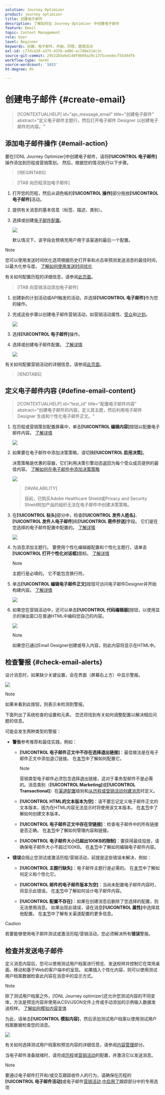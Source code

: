 ```yaml
---
solution: Journey Optimizer
product: journey optimizer
title: 创建电子邮件
description: 了解如何在 Journey Optimizer 中创建电子邮件
feature: Email
topic: Content Management
role: User
level: Beginner
keywords: 创建，电子邮件，开始，历程，营销活动
exl-id: c77dc420-a375-4376-ad86-ac740e214c3c
source-git-commit: 29532b5ebd140f9609a29c1375ceedecf55d0dfb
workflow-type: tm+mt
source-wordcount: '1033'
ht-degree: 8%

---
```


# 创建电子邮件 {#create-email}

>[!CONTEXTUALHELP]
>id="ajo_message_email"
>title="创建电子邮件"
>abstract="定义电子邮件主题行，然后打开电子邮件 Designer 以创建电子邮件的内容。"

## 添加电子邮件操作 {#email-action}

要在[!DNL Journey Optimizer]中创建电子邮件，请将&#x200B;**[!UICONTROL 电子邮件]**&#x200B;操作添加到历程或营销策划。 然后，根据您的情况执行以下步骤。

>[!BEGINTABS]

>[!TAB 向历程添加电子邮件]

1. 打开您的历程，然后从调色板的&#x200B;**[!UICONTROL 操作]**&#x200B;部分拖放&#x200B;**[!UICONTROL 电子邮件]**&#x200B;活动。

1. 提供有关消息的基本信息（标签、描述、类别）。

1. 选择或创建[电子邮件配置](email-settings.md)。

   ![](assets/email_journey.png)

   默认情况下，该字段会预填充用户用于该渠道的最后一个配置。

>[!NOTE]
>
>您可以使用发送时间优化选项根据历史打开率和点击率预测发送消息的最佳时间，以最大化参与度。 [了解如何使用发送时间优化](../building-journeys/send-time-optimization.md)

有关如何配置历程的详细信息，请参阅[此页面](../building-journeys/journey-gs.md)。

>[!TAB 向营销活动添加电子邮件]

1. 创建新的计划活动或API触发的活动，并选择&#x200B;**[!UICONTROL 电子邮件]**&#x200B;作为您的操作。

1. 完成这些步骤以创建电子邮件营销活动，如营销活动属性、[受众](../audience/about-audiences.md)和[计划](../campaigns/create-campaign.md#schedule)。

   ![](assets/email_campaign_steps.png)

1. 选择&#x200B;**[!UICONTROL 电子邮件]**&#x200B;操作。

1. 选择或创建电子邮件配置。 [了解详情](email-settings.md)

   ![](assets/email_campaign.png)

<!--
From the **[!UICONTROL Action]** section, specify if you want to track how your recipients react to your delivery: you can track email opens, and/or clicks on links and buttons in your email.

![](assets/email_campaign_tracking.png)
-->

有关如何配置营销活动的详细信息，请参阅[此页面](../campaigns/get-started-with-campaigns.md)。

>[!ENDTABS]

## 定义电子邮件内容 {#define-email-content}

<!-- update the quarry component with right ID value-->

>[!CONTEXTUALHELP]
>id="test_id"
>title="配置电子邮件内容"
>abstract="创建电子邮件的内容。定义其主题，然后利用电子邮件 Designer 生成和个性化电子邮件正文。"

1. 在历程或营销策划配置屏幕中，单击&#x200B;**[!UICONTROL 编辑内容]**&#x200B;按钮以配置电子邮件内容。 [了解详情](get-started-email-design.md)

   ![](assets/email_campaign_edit_content.png)

1. 如果要在电子邮件中添加决策策略，请切换&#x200B;**[!UICONTROL 启用决策]**。

   决策策略是优惠的容器，它们利用决策引擎动态返回为每个受众成员提供的最佳内容。 [了解如何在电子邮件中添加决策策略](../experience-decisioning/create-decision.md#add)

   ![](assets/../../experience-decisioning/assets/decision-policy-enable.png)

   >[!AVAILABILITY]
   >
   >目前，已购买Adobe Healthcare Shield或Privacy and Security Shield附加产品的组织无法在电子邮件中创建决策策略。

1. 在&#x200B;**[!UICONTROL 标头]**&#x200B;部分中，检查&#x200B;**[!UICONTROL 发件人姓名]**、**[!UICONTROL 发件人电子邮件]**&#x200B;和&#x200B;**[!UICONTROL 密件抄送]**&#x200B;字段。 它们是在您选择的电子邮件配置中配置的。 [了解详情](email-settings.md) <!--check if same for journey-->

   ![](assets/email_designer_edit_content_header.png)

1. 为消息添加主题行。 要使用个性化编辑器配置和个性化主题行，请单击&#x200B;**[!UICONTROL 打开个性化对话框]**&#x200B;图标。 [了解详情](../personalization/personalization-build-expressions.md)

   >[!NOTE]
   >
   >主题行是必填的。 它不能包含换行符。

1. 单击&#x200B;**[!UICONTROL 编辑电子邮件正文]**&#x200B;按钮可访问电子邮件Designer并开始构建内容。 [了解详情](get-started-email-design.md)

   ![](assets/email_designer_edit_email_body.png)

1. 如果您在营销活动中，还可以单击&#x200B;**[!UICONTROL 代码编辑器]**&#x200B;按钮，以使用显示的弹出窗口在普通HTML中编码您自己的内容。

   ![](assets/email_designer_edit_code_editor.png)

   >[!NOTE]
   >
   >如果您已通过Email Designer创建或导入内容，则此内容将显示在HTML中。

## 检查警报 {#check-email-alerts}

设计消息时，如果缺少关键设置，会在界面（屏幕右上方）中显示警报。

![](assets/email_journey_alerts_details.png)

>[!NOTE]
>
>如果未看到此按钮，则表示未检测到警报。

下面列出了系统检查的设置和元素。 您还将找到有关如何调整配置以解决相应问题的信息。

可能会发生两种类型的警报：

* **警告**&#x200B;参考推荐和最佳实践，例如：

   * **[!UICONTROL 电子邮件正文中不存在选择退出链接]**：最佳做法是在电子邮件正文中添加退订链接。 在[本节](../privacy/opt-out.md#opt-out-management)中了解如何配置它。

     >[!NOTE]
     >
     >营销类型电子邮件必须包含选择退出链接，这对于事务型邮件不是必需的。消息类别（**[!UICONTROL Marketing]**&#x200B;或&#x200B;**[!UICONTROL Transactional]**）在[渠道配置](email-settings.md#email-type)级别和[从历程或营销活动创建消息](#create-email-journey-campaign)时定义。

   * **[!UICONTROL HTML的文本版本为空]**：请不要忘记定义电子邮件正文的文本版本，因为在HTML内容无法显示时将使用该文本版本。 在[本节](text-version-email.md)中了解如何创建文本版本。

   * **[!UICONTROL 电子邮件正文中存在空链接]**：检查电子邮件中的所有链接是否正确。 在[本节](content-from-scratch.md)中了解如何管理内容和链接。

   * **[!UICONTROL 电子邮件大小已超出100KB的限制]**：要获得最佳投放，请确保电子邮件大小不超过100KB。 在[本节](content-from-scratch.md)中了解如何编辑电子邮件内容。

* **错误**&#x200B;会阻止您测试或激活历程/营销活动，前提是这些错误未解决，例如：

   * **[!UICONTROL 主题行缺失]**：电子邮件主题行是必需的。 在[本节](create-email.md)中了解如何定义和个性化它。

  <!--HTML is empty when Amp HTML is present-->

   * **[!UICONTROL 邮件的电子邮件版本为空]**：当尚未配置电子邮件内容时，将显示此错误。 在[本节](get-started-email-design.md)中了解如何设计电子邮件内容。

   * **[!UICONTROL 配置不存在]**：如果在创建消息后删除了您选择的配置，则无法使用消息。 如果出现此错误，请在消息&#x200B;**[!UICONTROL 属性]**&#x200B;中选择其他配置。 在[本节](../configuration/channel-surfaces.md)中了解有关渠道配置的更多信息。

>[!CAUTION]
>
>若要能够使用电子邮件测试或激活历程/营销活动，您必须解决所有&#x200B;**错误**&#x200B;警报。

## 检查并发送电子邮件

定义消息内容后，您可以使用测试用户档案进行预览、发送校样并控制它在常用桌面、移动和基于Web的客户端中的呈现。 如果插入个性化内容，则可以使用测试用户档案数据检查此内容在消息中的显示方式。

>[!NOTE]
>
>除了测试用户档案之外，[!DNL Journey optimizer]还允许您测试内容的不同变体，方法是预览内容并使用从CSV/JSON文件上传或手动添加的示例输入数据发送校样。 [了解如何模拟内容变体](../test-approve/simulate-sample-input.md)

为此，请单击&#x200B;**[!UICONTROL 模拟内容]**，然后添加测试用户档案以使用测试用户档案数据检查您的消息。

![](assets/email_designer_edit_simulate.png)

有关如何选择测试用户档案和预览内容的详细信息，请参阅[内容管理](../content-management/preview-test.md)部分。

当电子邮件准备就绪时，请完成[历程](../building-journeys/journey-gs.md)或[营销活动](../campaigns/create-campaign.md)的配置，并激活它以发送消息。

>[!NOTE]
>
>要通过电子邮件打开和/或交互跟踪收件人的行为，请确保在历程的&#x200B;**[!UICONTROL 电子邮件活动]**&#x200B;或电子邮件[营销活动](../building-journeys/journeys-message.md).[中启用了](../campaigns/create-campaign.md)跟踪<!--to move?-->部分中的专用选项

<!--

## Define your email content {#email-content}

Use [!DNL Journey Optimizer] Email Designer to [design your email from scratch](../email/content-from-scratch.md). If you have an existing content, you can [import it in the Email Designer](../email/existing-content.md), or [code your own content](../email/code-content.md) in [!DNL Journey Optimizer]. 

[!DNL Journey Optimizer] comes with a set of [built-in templates](email-templates.md) to help you start. Any email can also be saved as a template.

Use [!DNL Journey Optimizer] personalization editor to personalize your messages with profiles' data. For more on personalization, refer to [this section](../personalization/personalize.md).

Adapt the content of your messages to the targeted profiles by using [!DNL Journey Optimizer] dynamic content capabilities. [Get started with dynamic content](../personalization/get-started-dynamic-content.md)

## Email tracking {#email-tracking}

If you want to track the behavior of your recipients through openings and/or clicks on links, enable the following options: **[!UICONTROL Email opens]** and **[!UICONTROL Click on email]**. 

Learn more about tracking in [this section](message-tracking.md).

## Validate your email content {#email-content-validate}

Control the rendering of your email, and check personalization settings with test profiles, using the preview section on the left-hand side. For more on this, refer to [this section](preview.md).

![](assets/messages-simple-preview.png)

You must also check alerts in the upper section of the editor.  Some of them are simple warnings, but others can prevent you from using the message. 

-->

